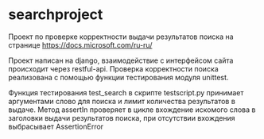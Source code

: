 # searchproject
Проект по проверке корректности выдачи результатов поиска на странице https://docs.microsoft.com/ru-ru/

Проект написан на django, взаимодействие с интерфейсом сайта происходит через restful-api.
Проверка корректности поиска реализована с помощью функции тестирования модуля unittest.

  Функция тестирования test_search в скрипте testscript.py принимает аргументами слово для поиска и лимит количества результатов в выдаче.
  Метод assertIn проверяет в цикле вхождение искомого слова в заголовки выдачи результатов поиска, 
  при отсутствии вхождения выбрасывает AssertionError
  
